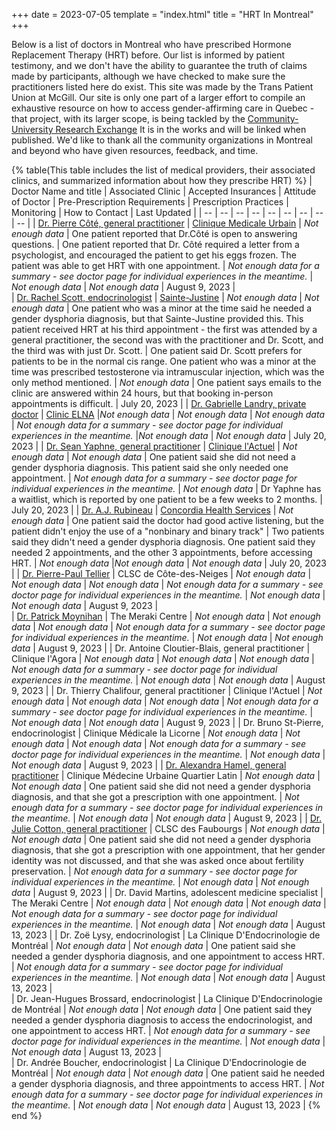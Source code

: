 +++
date = 2023-07-05
template = "index.html"
title = "HRT In Montreal"
+++

Below is a list of doctors in Montreal who have prescribed Hormone Replacement Therapy (HRT) before. Our list is informed by patient testimony, and we don't have the ability to guarantee the truth of claims made by participants, although we have checked to make sure the practitioners listed here do exist. This site was made by the Trans Patient Union at McGill. Our site is only one part of a larger effort to compile an exhaustive resource on how to access gender-affirming care in Quebec - that project, with its larger scope, is being tackled by the [Community-University Research Exchange](http://www.qpirgconcordia.org/2012/09/cure-2/) It is in the works and will be linked when published. We'd like to thank all the community organizations in Montreal and beyond who have given resources, feedback, and time.

<!-- Here's a sample template for a doctor. 
| Dr. Firstname Lastname, position | Clinic | *Not enough data* | *Not enough data*  | *Not enough data*  | *Not enough data for a summary - see doctor page for individual experiences in the meantime.* | *Not enough data* | *Not enough data* | Month Day, Year |  
<table summary = "This table includes the list of medical providers, their associated clinics, and summarized information about how they prescribe HRT">
-->
{% table(This table includes the list of medical providers, their associated clinics, and summarized information about how they prescribe HRT) %}
| Doctor Name and title | Associated Clinic | Accepted Insurances | Attitude of Doctor | Pre-Prescription Requirements | Prescription Practices | Monitoring | How to Contact | Last Updated |
| -- | -- | -- | -- | -- | -- | -- | -- | -- |
| [Dr. Pierre Côté, general practitioner](content/blog/doctors/cote) | [Clinique Medicale Urbain](@/blog/clinics/medicale) | *Not enough data* | One patient reported that Dr.Côté is open to answering questions. | One patient reported that Dr. Côté required a letter from a psychologist, and encouraged the patient to get his eggs frozen. The patient was able to get HRT with one appointment.  | *Not enough data for a summary - see doctor page for individual experiences in the meantime.* | *Not enough data* | *Not enough data* | August 9, 2023 |  
| [Dr. Rachel Scott, endocrinologist](blog/doctors/scott) | [Sainte-Justine](blog/clinics/st-justine) | *Not enough data* | *Not enough data* | One patient who was a minor at the time said he needed a gender dysphoria diagnosis, but that Sainte-Justine provided this. This patient received HRT at his third appointment - the first was attended by a general practitioner, the second was with the practitioner and Dr. Scott, and the third was with just Dr. Scott.  | One patient said Dr. Scott prefers for patients to be in the normal cis range. One patient who was a minor at the time was prescribed testosterone via intramuscular injection, which was the only method mentioned. | *Not enough data* | One patient says emails to the clinic are answered within 24 hours, but that booking in-person appointments is difficult. | July 20, 2023 |
| [Dr. Gabrielle Landry, private doctor](blog/doctors/landry) | [Clinic ELNA](blog/clinics/elna) |*Not enough data*  | *Not enough data* | *Not enough data* | *Not enough data for a summary - see doctor page for individual experiences in the meantime.* |*Not enough data* | *Not enough data* | July 20, 2023 |
| [Dr. Sean Yaphne, general practitioner](blog/doctors/yaphne) | [Clinique l'Actuel](blog/clinics/actuel) | *Not enough data* | *Not enough data* | One patient said she did not need a gender dysphoria diagnosis. This patient said she only needed one appointment. | *Not enough data for a summary - see doctor page for individual experiences in the meantime.*  | *Not enough data* | Dr Yaphne has a waitlist, which is reported by one patient to be a few weeks to 2 months. | July 20, 2023 |
| [Dr. A.J. Rubineau](blog/doctors/rubineau) | [Concordia Health Services](blog/clinics/concordia) | *Not enough data* | One patient said the doctor had good active listening, but the patient didn't enjoy the use of a "nonbinary and binary track" | Two patients said they didn't need a gender dysphoria diagnosis. One patient said they needed 2 appointments, and the other 3 appointments, before accessing HRT. | *Not enough data* |*Not enough data* | *Not enough data* | July 20, 2023 |
| [Dr. Pierre-Paul Tellier](blog/doctors/tellier) | CLSC de Côte-des-Neiges | *Not enough data* | *Not enough data*  | *Not enough data*  | *Not enough data for a summary - see doctor page for individual experiences in the meantime.* | *Not enough data* | *Not enough data* | August 9, 2023 |  
| [Dr. Patrick Moynihan](blog/doctors/moynihan) | The Meraki Centre | *Not enough data* | *Not enough data*  | *Not enough data*  | *Not enough data for a summary - see doctor page for individual experiences in the meantime.* | *Not enough data* | *Not enough data* | August 9, 2023 |
| Dr. Antoine Cloutier-Blais, general practitioner | Clinique l'Agora | *Not enough data* | *Not enough data*  | *Not enough data*  | *Not enough data for a summary - see doctor page for individual experiences in the meantime.* | *Not enough data* | *Not enough data* | August 9, 2023 |
| Dr. Thierry Chalifour, general practitioner | Clinique l'Actuel | *Not enough data* | *Not enough data*  | *Not enough data*  | *Not enough data for a summary - see doctor page for individual experiences in the meantime.* | *Not enough data* | *Not enough data* | August 9, 2023 |
| Dr. Bruno St-Pierre, endocrinologist | Clinique Médicale la Licorne | *Not enough data* | *Not enough data*  | *Not enough data*  | *Not enough data for a summary - see doctor page for individual experiences in the meantime.* | *Not enough data* | *Not enough data* | August 9, 2023 |
| [Dr. Alexandra Hamel, general practitioner](blog/doctors/hamel) | Clinique Médecine Urbaine Quartier Latin | *Not enough data* | *Not enough data*  | One patient said she did not need a gender dysphoria diagnosis, and that she got a prescription with one appointment.  | *Not enough data for a summary - see doctor page for individual experiences in the meantime.* | *Not enough data* | *Not enough data* | August 9, 2023 |
| [Dr. Julie Cotton, general practitioner](blog/doctors/cotton) | CLSC des Faubourgs | *Not enough data* | *Not enough data*  | One patient said she did not need a gender dysphoria diagnosis, that she got a prescription with one appointment, that her gender identity was not discussed, and that she was asked once about fertility preservation.  | *Not enough data for a summary - see doctor page for individual experiences in the meantime.* | *Not enough data* | *Not enough data* | August 9, 2023 |
| Dr. David Martins, adolescent medicine specialist | The Meraki Centre | *Not enough data* | *Not enough data*  | *Not enough data*  | *Not enough data for a summary - see doctor page for individual experiences in the meantime.* | *Not enough data* | *Not enough data* | August 13, 2023 | 
| Dr. Zoë Lysy, endocrinologist | La Clinique D'Endocrinologie de Montréal | *Not enough data* | *Not enough data*  | One patient said she needed a gender dysphoria diagnosis, and one appointment to access HRT. | *Not enough data for a summary - see doctor page for individual experiences in the meantime.* | *Not enough data* | *Not enough data* | August 13, 2023 |  
| Dr. Jean-Hugues Brossard, endocrinologist | La Clinique D'Endocrinologie de Montréal | *Not enough data* | *Not enough data*  | One patient said they needed a gender dysphoria diagnosis to access the endocrinologist, and one appointment to access HRT. | *Not enough data for a summary - see doctor page for individual experiences in the meantime.* | *Not enough data* | *Not enough data* | August 13, 2023 |  
| Dr. Andrée Boucher, endocrinologist | La Clinique D'Endocrinologie de Montréal | *Not enough data* | *Not enough data*  | One patient said he needed a gender dysphoria diagnosis, and three appointments to access HRT. | *Not enough data for a summary - see doctor page for individual experiences in the meantime.* | *Not enough data* | *Not enough data* | August 13, 2023 | 
{% end %}
